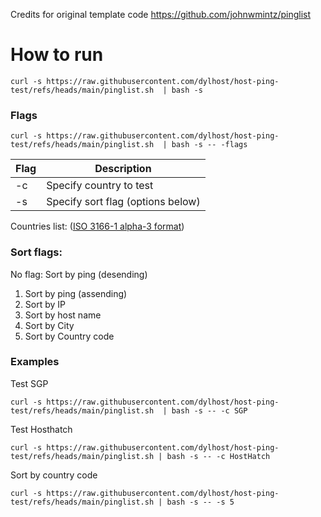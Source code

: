 Credits for original template code https://github.com/johnwmintz/pinglist

# How to run
```
curl -s https://raw.githubusercontent.com/dylhost/host-ping-test/refs/heads/main/pinglist.sh  | bash -s
```

### Flags
```
curl -s https://raw.githubusercontent.com/dylhost/host-ping-test/refs/heads/main/pinglist.sh  | bash -s -- -flags
```
| Flag | Description |
| ---- | ----------- |
| -c | Specify country to test |
| -s | Specify sort flag (options below) |

Countries list:
([ISO 3166-1 alpha-3 format](https://en.wikipedia.org/wiki/ISO_3166-1_alpha-3))

### Sort flags:
No flag: Sort by ping (desending) 
1. Sort by ping (assending)
2. Sort by IP
3. Sort by host name
4. Sort by City
5. Sort by Country code

### Examples
Test SGP
```
curl -s https://raw.githubusercontent.com/dylhost/host-ping-test/refs/heads/main/pinglist.sh  | bash -s -- -c SGP
```

Test Hosthatch
```
curl -s https://raw.githubusercontent.com/dylhost/host-ping-test/refs/heads/main/pinglist.sh | bash -s -- -c HostHatch
```

Sort by country code
```
curl -s https://raw.githubusercontent.com/dylhost/host-ping-test/refs/heads/main/pinglist.sh | bash -s -- -s 5
```
